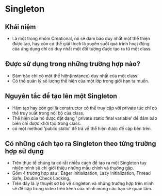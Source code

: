 # Singleton 
## Khái niệm
- Là một trong nhóm Creational, nó sẽ đảm bảo duy nhất một thể thiện được tạo, hay còn có thể giải thích là xuyên suốt quá trình hoạt
động của ứng dụng chỉ có duy nhất một đối tượng được tạo ra từ một class.
## Được sử dụng trong những trường hợp nào?
- Đảm bảo chỉ có một thể hiện(instance) duy nhất của một class.
- Có thể quản lý số lượng thể hiện của một lớp trong giới hạn ta muốn.
## Nguyên tắc để tạo lên một Singleton
- Hàm tạo hay còn gọi là constructor có thể truy cập với private tức chỉ có thể truy xuất trong nội bộ của class.
- Thể hiện của nó được đặt dạng ' private static final variable' để đảm bảo biến chỉ được khởi tạo trong class.
- có một method 'public static' để trả về thể hiện được đề cập bên trên.
## Có những cách tạo ra Singleton theo từng trường hợp sử dụng
- Trên thực tế chúng ta có rất nhiều cách để tạo ra một Singleton tuy nhiên mình sẽ chỉ giới thiệu những mẫu chính và thường gặp.
- Gồm 4 trường hợp sau : Eager initialization, Lazy Initialization, Thread Safe, Double Check Locking.
- Trên đây là lý thuyết sơ bộ về singleton và những trường hợp trên mình sẽ đề cập trong video trên kênh của mình mong các bạn sẽ quan tâm.
